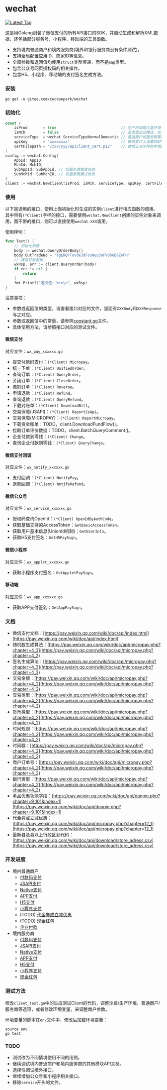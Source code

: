 # wechat

[![Latest Tag](https://img.shields.io/badge/tag-v0.2.0-blue.svg)](https://gitee.com/cuckoopark/wechat/releases)

这是用Golang封装了微信支付的所有API接口的SDK，并自动生成和解析XML数据，还包括部分服务号、小程序、移动端的工具函数。

* 支持境内普通商户和境内服务商(境外和银行服务商没有条件测试)。
* 支持全局配置应用ID、商家ID等信息。
* 全部参数和返回值均使用`struct`类型传递，而不是`map`类型。
* 包含公众号网页授权码的相关操作。
* 包含H5、小程序、移动端的支付签名生成方法。

### 安装

```shell
go get -u gitee.com/cuckoopark/wechat
```

### 初始化

```go
const (
    isProd       = true                             // 生产环境或沙盒环境
    isMch        = false                            // 是否是企业模式，仅当调用企业付款时为true
    serviceType  = wechat.ServiceTypeNormalDomestic // 普通商户或服务商等类型
    apiKey       = "xxxxxxxx"                       // 微信支付上设置的API Key
    certFilepath = "/xxx/yyy/apiclient_cert.p12"    // 微信证书文件的本地路径，仅部分接口使用，如果不使用这些接口，可以传递空值
)
config := wechat.Config{
    AppId: AppID,
    MchId: MchID,
    SubAppId: SubAppId, // 仅服务商模式有效
    SubMchId: SubMchID, // 仅服务商模式有效
}
client := wechat.NewClient(isProd, isMch, serviceType, apiKey, certFilepath, config)
```

### 使用

以下是通用的接口，使用上面初始化时生成的实例`client`进行相应函数的调用。其中带有`(*Client)`字样的接口，需要使用`wechat.NewClient`创建的实例对象来调用，而不带的接口，则可以直接使用`wechat.XXX`调用。

使用样例：

```go
func Test() {
	// 初始化参数
	body := wechat.QueryOrderBody{}
	body.OutTradeNo = "YgENQFTovdeJdFouNyy3nFVOhGD6ZvPH"
	// 请求订单查询
	wxRsp, err := client.QueryOrder(body)
	if err != nil {
		return
	}
	fmt.Printf("返回值: %+v\n", wxRsp)
}
```

注意事项：

* 参数或返回值的类型，请查看接口对应的文件，里面有`XXXBody`和`XXXResponse`与之对应。
* 参数或返回值中的常量，请参照[constant.go](constant.go)文件。
* 具体使用方法，请参照接口对应的测试文件。

#### 微信支付

对应文件：`wx_pay_xxxxxx.go`

* 提交付款码支付：`(*Client) Micropay`。
* 统一下单：`(*Client) UnifiedOrder`。
* 查询订单：`(*Client) QueryOrder`。
* 关闭订单：`(*Client) CloseOrder`。
* 撤销订单：`(*Client) Reverse`。
* 申请退款：`(*Client) Refund`。
* 查询退款：`(*Client) QueryRefund`。
* 下载对账单：`(*Client) DownloadBill`。
* 交易保障(JSAPI)：`(*Client) ReportJsApi`。
* 交易保障(MICROPAY)：`(*Client) ReportMicropay`。
* 下载资金账单：TODO，client.DownloadFundFlow()。
* 拉取订单评价数据：TODO，client.BatchQueryComment()。
* 企业付款到零钱：`(*Client) Change`。
* 查询企业付款到零钱：`(*Client) QueryChange`。

#### 微信支付回调

对应文件：`wx_notify_xxxxxx.go`

* 支付回调：`(*Client) NotifyPay`。
* 退款回调：`(*Client) NotifyRefund`。

#### 微信公众号

对应文件：`wx_service_xxxxxx.go`

* 授权码查询OpenId：`(*Client) OpenIdByAuthCode`。
* 获取基础支持的AccessToken：`GetBasicAccessToken`。
* 获取用户基本信息(UnionId机制)：`GetUserInfo`。
* 获取H5支付签名：`GetH5PaySign`。

#### 微信小程序

对应文件：`wx_applet_xxxxxx.go`

* 获取小程序支付签名：`GetAppletPaySign`。

#### 移动端

对应文件：`wx_app_xxxxxx.go`

* 获取APP支付签名：`GetAppPaySign`。

### 文档

* 微信支付文档：[https://pay.weixin.qq.com/wiki/doc/api/index.html](https://pay.weixin.qq.com/wiki/doc/api/index.html)
* 随机数生成算法：[https://pay.weixin.qq.com/wiki/doc/api/micropay.php?chapter=4_3](https://pay.weixin.qq.com/wiki/doc/api/micropay.php?chapter=4_3)
* 签名生成算法：[https://pay.weixin.qq.com/wiki/doc/api/micropay.php?chapter=4_3](https://pay.weixin.qq.com/wiki/doc/api/micropay.php?chapter=4_3)
* 交易金额：[https://pay.weixin.qq.com/wiki/doc/api/micropay.php?chapter=4_2](https://pay.weixin.qq.com/wiki/doc/api/micropay.php?chapter=4_2)
* 交易类型：[https://pay.weixin.qq.com/wiki/doc/api/micropay.php?chapter=4_2](https://pay.weixin.qq.com/wiki/doc/api/micropay.php?chapter=4_2)
* 货币类型：[https://pay.weixin.qq.com/wiki/doc/api/micropay.php?chapter=4_2](https://pay.weixin.qq.com/wiki/doc/api/micropay.php?chapter=4_2)
* 时间规则：[https://pay.weixin.qq.com/wiki/doc/api/micropay.php?chapter=4_2](https://pay.weixin.qq.com/wiki/doc/api/micropay.php?chapter=4_2)
* 时间戳：[https://pay.weixin.qq.com/wiki/doc/api/micropay.php?chapter=4_2](https://pay.weixin.qq.com/wiki/doc/api/micropay.php?chapter=4_2)
* 商户订单号：[https://pay.weixin.qq.com/wiki/doc/api/micropay.php?chapter=4_2](https://pay.weixin.qq.com/wiki/doc/api/micropay.php?chapter=4_2)
* 银行类型：[https://pay.weixin.qq.com/wiki/doc/api/micropay.php?chapter=4_2](https://pay.weixin.qq.com/wiki/doc/api/micropay.php?chapter=4_2)
* 单品优惠功能字段：[https://pay.weixin.qq.com/wiki/doc/api/danpin.php?chapter=9_101&index=1](https://pay.weixin.qq.com/wiki/doc/api/danpin.php?chapter=9_101&index=1)
* 代金券或立减优惠：[https://pay.weixin.qq.com/wiki/doc/api/micropay.php?chapter=12_1](https://pay.weixin.qq.com/wiki/doc/api/micropay.php?chapter=12_1)
* 最新县及县以上行政区划代码：[https://pay.weixin.qq.com/wiki/doc/api/download/store_adress.csv](https://pay.weixin.qq.com/wiki/doc/api/download/store_adress.csv)

### 开发进度

* 境内普通商户
  * [付款码支付](https://pay.weixin.qq.com/wiki/doc/api/micropay.php?chapter=5_1)
  * [JSAPI支付](https://pay.weixin.qq.com/wiki/doc/api/jsapi.php?chapter=7_1)
  * [Native支付](https://pay.weixin.qq.com/wiki/doc/api/native.php?chapter=6_1)
  * [APP支付](https://pay.weixin.qq.com/wiki/doc/api/app/app.php?chapter=8_1)
  * [H5支付](https://pay.weixin.qq.com/wiki/doc/api/H5.php?chapter=15_1)
  * [小程序支付](https://pay.weixin.qq.com/wiki/doc/api/wxa/wxa_api.php?chapter=7_3&index=1)
  * (TODO) [代金券或立减优惠](https://pay.weixin.qq.com/wiki/doc/api/tools/sp_coupon.php?chapter=12_1)
  * (TODO) [现金红包](https://pay.weixin.qq.com/wiki/doc/api/tools/cash_coupon.php?chapter=13_1)
  * [企业付款](https://pay.weixin.qq.com/wiki/doc/api/tools/mch_pay.php?chapter=14_1)
* 境内服务商
  * [付款码支付](https://pay.weixin.qq.com/wiki/doc/api/micropay_sl.php?chapter=5_1)
  * [JSAPI支付](https://pay.weixin.qq.com/wiki/doc/api/jsapi_sl.php?chapter=7_1)
  * [Native支付](https://pay.weixin.qq.com/wiki/doc/api/native_sl.php?chapter=6_1)
  * [APP支付](https://pay.weixin.qq.com/wiki/doc/api/app/app_sl.php?chapter=8_1)
  * [H5支付](https://pay.weixin.qq.com/wiki/doc/api/H5_sl.php?chapter=15_1)
  * [小程序支付](https://pay.weixin.qq.com/wiki/doc/api/wxa/wxa_sl_api.php?chapter=7_3&index=1)
  * [现金红包](https://pay.weixin.qq.com/wiki/doc/api/tools/cash_coupon_sl.php?chapter=13_1)

### 测试方法

修改`client_test.go`中的生成测试Client的代码，调整沙盒/生产环境、普通商户/服务商等选项，或者修改环境变量，来调整商户参数。

环境变量的脚本在`env`文件中，修改后加载环境变量：

```shell
source env
go test
```

### TODO

- 测试改为不同情境使用不同的用例。
- 继续调试境内普通商户和境内服务商的其他模块API文档。
- 选择性调试境外接口。
- 继续增加公众号和小程序相关接口。
- 移除`service`开头的文件。

